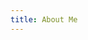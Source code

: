 ```yaml
---
title: About Me
---
```

<template>
  <h1 class="beginning"> This is Andrew </h1>
  
  I was born on June 19, 1997 in Ilan, graduated from NTUB.
  
  I'll try to Write some notes about learning Swift, iOS and the other technology, feel free to give your comments, Your comments and suggestions are welcome!

  At your convenience, there is [Andrew Blog GitHub](https://github.com/andrewwuuw/Andrew-Blog), send the [Issues](https://github.com/andrewwuuw/Andrew-Blog/issues) to discuss together.

  <div class="start">
    <router-link to="/tw/">GO</router-link>
  </div>
</template>

<style lang="stylus" scoped>
.start
  margin 50px 0
  > a
    text-decoration none
    font-size 1.2rem
    border 1px solid
    padding 0.8rem 1.6rem
    border-radius 10px
    transition 0.1s ease
    box-sizing border-box
  @media (max-width: $MQMobile)
    display flex
    justify-content center
p
  font-size 20px
@media (max-width: $MQMobile)
  .beginning
    margin-top 0 !important
    text-align center
</style>